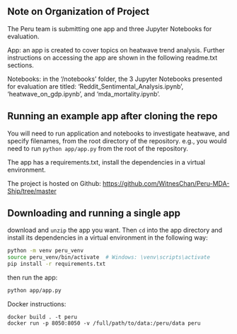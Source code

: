 
## Note on Organization of Project

The Peru team is submitting one app and three Jupyter Notebooks for evaluation. 

App: an app is created to cover topics on heatwave trend analysis. Further instructions on accessing the app are shown in the following readme.txt sections.

Notebooks: in the ‘/notebooks’ folder, the 3 Jupyter Notebooks presented for evaluation are titled: ‘Reddit_Sentimental_Analysis.ipynb’, ‘heatwave_on_gdp.ipynb’, and ‘mda_mortality.ipynb’.

## Running an example app after cloning the repo

You will need to run application and notebooks to investigate heatwave, and specify filenames, from the
root directory of the repository. e.g., you
would need to run `python app/app.py` from the root
of the repository.

The app has a requirements.txt, install the dependencies in a virtual
environment.

The project is hosted on Github: https://github.com/WitnesChan/Peru-MDA-Ship/tree/master

## Downloading and running a single app

download and `unzip` the app you want. Then `cd` into the app directory and install its dependencies in a virtual environment in the following way:


```bash
python -m venv peru_venv
source peru_venv/bin/activate  # Windows: \venv\scripts\activate
pip install -r requirements.txt
```
then run the app:
```bash
python app/app.py
```

Docker instructions:
```
docker build . -t peru
docker run -p 8050:8050 -v /full/path/to/data:/peru/data peru
```